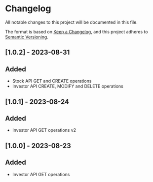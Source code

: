 # Changelog
All notable changes to this project will be documented in this file.

The format is based on [Keep a Changelog](https://keepachangelog.com/en/1.0.0/),
and this project adheres to [Semantic Versioning](https://semver.org/spec/v2.0.0.html).


## [1.0.2] - 2023-08-31
## Added
* Stock API GET and CREATE operations
* Investor API CREATE, MODIFY and DELETE operations

## [1.0.1] - 2023-08-24
## Added
* Investor API GET operations v2

## [1.0.0] - 2023-08-23
## Added
* Investor API GET operations